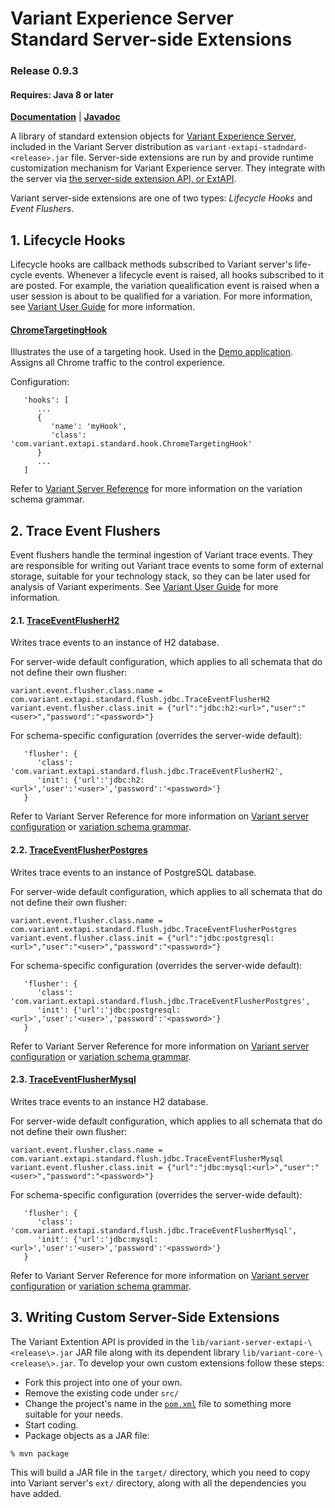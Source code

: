 # Variant Experience Server </br> Standard Server-side Extensions
### Release 0.9.3
#### Requires: Java 8 or later

[__Documentation__](https://www.getvariant.com/resources/docs/0-9/experience-server/reference/#section-4) | [__Javadoc__](https://getvariant.github.io/variant-extapi-standard/)

A library of standard extension objects for [Variant Experience Server](https://www.getvariant.com/resources/docs/0-9/experience-server/user-guide/), included in the Variant Server distribution as `variant-extapi-stadndard-<release>.jar` file. Server-side extensions are run by and provide runtime customization mechanism for Variant Experience server. They integrate with the server via [the server-side extension API, or ExtAPI](https://www.getvariant.com/resources/docs/0-9/experience-server/reference/#section-4).

Variant server-side extensions are one of two types: _Lifecycle Hooks_ and _Event Flushers_. 

## 1. Lifecycle Hooks 
Lifecycle hooks are callback methods subscribed to Variant server's life-cycle events. Whenever a lifecycle event is raised, all hooks subscribed to it are posted.  For example, the variation quealification event is raised when a user session is about to be qualified for a variation. For more information, see [Variant User Guide](https://www.getvariant.com/resources/docs/0-9/experience-server/user-guide/#section-4.7.1) for more information.

#### [ChromeTargetingHook](https://github.com/getvariant/variant-extapi-standard/blob/master/src/main/java/com/variant/extapi/standard/hook/ChromeTargetingHook.java)

Illustrates the use of a targeting hook. Used in the [Demo application](https://github.com/getvariant/variant-java-demo). Assigns all Chrome traffic to the control experience.

Configuration:
```
   'hooks': [
      ...
      {
         'name': 'myHook',
         'class': 'com.variant.extapi.standard.hook.ChromeTargetingHook'
      }
      ...
   ]
```
Refer to [Variant Server Reference](https://www.getvariant.com/resources/docs/0-9/experience-server/reference/#section-3) for more information on the variation schema grammar.

## 2. Trace Event Flushers
Event flushers handle the terminal ingestion of Variant trace events. They are responsible for writing out Variant trace events to some form of external storage, suitable for your technology stack, so they can be later used for analysis of Variant experiments. See [Variant User Guide](https://www.getvariant.com/resources/docs/0-9/experience-server/user-guide/#section-4.7.2) for more information.

#### 2.1. [TraceEventFlusherH2](https://github.com/getvariant/variant-extapi-standard/blob/master/src/main/java/com/variant/extapi/standard/flush/jdbc/TraceEventFlusherH2.java)

Writes trace events to an instance of H2 database.  

For server-wide default configuration, which applies to all schemata that do not define their own flusher:
```
variant.event.flusher.class.name = com.variant.extapi.standard.flush.jdbc.TraceEventFlusherH2
variant.event.flusher.class.init = {"url":"jdbc:h2:<url>","user":"<user>","password":"<password>"}
 ```
For schema-specific configuration (overrides the server-wide default):
```
   'flusher': {
      'class': 'com.variant.extapi.standard.flush.jdbc.TraceEventFlusherH2',
      'init': {'url':'jdbc:h2:<url>','user':'<user>','password':'<password>'}
   }
```

Refer to Variant Server Reference for more information on [Variant server configuration](https://www.getvariant.com/resources/docs/0-9/experience-server/reference/#section-2) or [variation schema grammar](https://www.getvariant.com/resources/docs/0-9/experience-server/reference/#section-3).

#### 2.2. [TraceEventFlusherPostgres](https://github.com/getvariant/variant-extapi-standard/blob/master/src/main/java/com/variant/extapi/standard/flush/jdbc/TraceEventFlusherPostgres.java)

Writes trace events to an instance of PostgreSQL database.  

For server-wide default configuration, which applies to all schemata that do not define their own flusher:
```
variant.event.flusher.class.name = com.variant.extapi.standard.flush.jdbc.TraceEventFlusherPostgres
variant.event.flusher.class.init = {"url":"jdbc:postgresql:<url>","user":"<user>","password":"<password>"}
 ```
 
For schema-specific configuration (overrides the server-wide default):
```
   'flusher': {
      'class': 'com.variant.extapi.standard.flush.jdbc.TraceEventFlusherPostgres',
      'init': {'url':'jdbc:postgresql:<url>','user':'<user>','password':'<password>'}
   }
```

Refer to Variant Server Reference for more information on [Variant server configuration](https://www.getvariant.com/resources/docs/0-9/experience-server/reference/#section-2) or [variation schema grammar](https://www.getvariant.com/resources/docs/0-9/experience-server/reference/#section-3).

#### 2.3. [TraceEventFlusherMysql](https://github.com/getvariant/variant-extapi-standard/blob/master/src/main/java/com/variant/extapi/standard/flush/jdbc/TraceEventFlusherMysql.java)

Writes trace events to an instance H2 database.  

For server-wide default configuration, which applies to all schemata that do not define their own flusher:
```
variant.event.flusher.class.name = com.variant.extapi.standard.flush.jdbc.TraceEventFlusherMysql
variant.event.flusher.class.init = {"url":"jdbc:mysql:<url>","user":"<user>","password":"<password>"}
 ```
 
For schema-specific configuration (overrides the server-wide default):
```
   'flusher': {
      'class': 'com.variant.extapi.standard.flush.jdbc.TraceEventFlusherMysql',
      'init': {'url':'jdbc:mysql:<url>','user':'<user>','password':'<password>'}
   }
```

Refer to Variant Server Reference for more information on [Variant server configuration](https://www.getvariant.com/resources/docs/0-9/experience-server/reference/#section-2) or [variation schema grammar](https://www.getvariant.com/resources/docs/0-9/experience-server/reference/#section-3).

## 3. Writing Custom Server-Side Extensions

The Variant Extention API is provided in the `lib/variant-server-extapi-\<release\>.jar` JAR file along with its dependent library `lib/variant-core-\<release\>.jar`. To develop your own custom extensions follow these steps:
 
* Fork this project into one of your own.
* Remove the existing code under `src/` 
* Change the project's name in the [`pom.xml`](https://github.com/getvariant/variant-extapi-standard/blob/ae759f27237413bd86472e209514ac5b7a8efa66/pom.xml#L18-L22) file to something more suitable for your needs.
* Start coding.
* Package objects as a JAR file:

```
% mvn package
```

This will build a JAR file in the `target/` directory, which you need to copy into Variant server's `ext/` directory, along with all the dependencies you have added.

